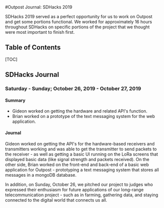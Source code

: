 #Outpost Journal: SDHacks 2019

SDHacks 2019 served as a perfect opportunity for us to work on Outpost and get some portions functional. We worked for approximately 16 hours throughout SDHacks on specific portions of the project that we thought were most important to finish first. 

## Table of Contents

[TOC]

## SDHacks Journal

### Saturday - Sunday; October 26, 2019 - October 27, 2019

#### Summary

* Gideon worked on getting the hardware and related API's function.
* Brian worked on a prototype of the text messaging system for the web application.

#### Journal
Gideon worked on getting the API's for the hardware-based receivers and transmitters working and was able to get the transmitter to send packets to the receiver - as well as getting a basic UI running on the LoRa screens that displayed basic data (like signal strength and packets received). On the other side, Brian worked on the front-end and back-end of a basic web application for Outpost - prototyping a text messaging system that stores all messages in a mongoDB database.

In addition, on Sunday, October 26, we pitched our project to judges who expressed their enthusiasm for future applications of our long-range telecommunication project - such as in farming, gathering data, and staying connected to the digital world that connects us all.
